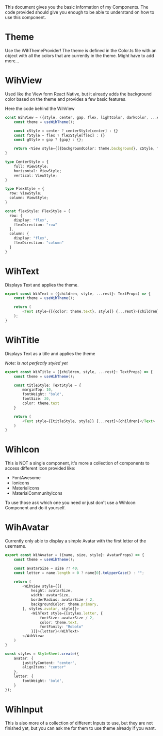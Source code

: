 This document gives you the basic information of my Components. 
The code provided should give you enough to be able to understand on how to use this component.

# Theme 

Use the WihThemeProvider!
The theme is defined in the Color.ts file with an object with all the colors that are currently in the theme.
Might have to add more...

# WihView

Used like the View form React Native, but it already adds the background color based on the theme 
and provides a few basic features.

Here the code behind the WihView
```typescript
const WihView = ({style, center, gap, flex, lightColor, darkColor, ...otherProps}: ThemedViewProps) => {
    const theme = useWihTheme();

    const cStyle = center ? centerStyle[center] : {}
    const fStyle = flex ? flexStyle[flex] : {}
    const gStyle = gap ? {gap} : {};

    return <View style={[{backgroundColor: theme.background}, cStyle, fStyle, gStyle, style]} {...otherProps} />;
}

type CenterStyle = {
    full: ViewStyle;
    horizontal: ViewStyle;
    vertical: ViewStyle;
}

type FlexStyle = {
  row: ViewStyle;
  column: ViewStyle;
}

const flexStyle: FlexStyle = {
  row: {
    display: "flex",
    flexDirection: "row"
  },
  column: {
    display: "flex",
    flexDirection: "column"
  }
}
```

# WihText

Displays Text and applies the theme.

```typescript
export const WihText = ({children, style, ...rest}: TextProps) => {
    const theme = useWihTheme();

    return (
        <Text style={[{color: theme.text}, style]} {...rest}>{children}</Text>
    );
}
```

# WihTitle

Displays Text as a title and applies the theme

*Note: is not perfectly styled yet*

```typescript
export const WihTitle = ({children, style, ...rest}: TextProps) => {
    const theme = useWihTheme();

    const titleStyle: TextStyle = {
        marginTop: 10,
        fontWeight: "bold",
        fontSize: 20,
        color: theme.text
    }

    return (
        <Text style={[titleStyle, style]} {...rest}>{children}</Text>
    )
}
```

# WihIcon

This is NOT a single component, it's more a collection of components to access different Icon provided like:

- FontAwesome
- Ionicons
- MaterialIcons
- MaterialCommunityIcons

To use those ask which one you need or just don't use a WihIcon Component and do it yourself.

# WihAvatar

Currently only able to display a simple Avatar with the first letter of the username.

```typescript
export const WihAvatar = ({name, size, style}: AvatarProps) => {
    const theme = useWihTheme();

    const avatarSize = size ?? 40;
    const letter = name.length > 0 ? name[0].toUpperCase() : "";

    return (
        <WihView style={[{
            height: avatarSize,
            width: avatarSize,
            borderRadius: avatarSize / 2,
            backgroundColor: theme.primary,
        }, styles.avatar, style]}>
            <WihText style={[styles.letter, {
                fontSize: avatarSize / 2,
                color: theme.text,
                fontFamily: "Roboto"
            }]}>{letter}</WihText>
        </WihView>
    )
}

const styles = StyleSheet.create({
    avatar: {
        justifyContent: "center",
        alignItems: "center"
    },
    letter: {
        fontWeight: 'bold',
    }
});
```

# WihInput

This is also more of a collection of different Inputs to use, 
but they are not finished yet, 
but you can ask me for them to use theme already if you want.